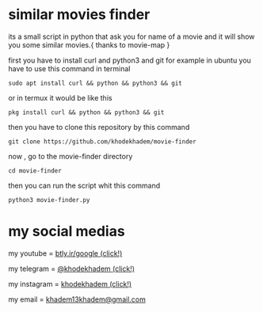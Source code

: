 # similar movies finder
its a small script in python that ask you for name of a movie and it will show you some similar movies.{ thanks to movie-map }

first you have to install curl and python3 and git for example in ubuntu you have to use this command in terminal

    sudo apt install curl && python && python3 && git
or in termux it would be like this
    
    pkg install curl && python && python3 && git
    
then you have to clone this repository by this command 
    
    git clone https://github.com/khodekhadem/movie-finder

now , go to the movie-finder directory

    cd movie-finder

then you can run the script whit this command 

    python3 movie-finder.py


                                                              

# my social medias


my youtube = [btly.ir/google (click!)](btly.ir/google)

my telegram = [@khodekhadem (click!)](https://t.me/khodekhadem)

my instagram = [khodekhadem (click!)](www.instagram.com/khodekhadem)

my email = khadem13khadem@gmail.com


